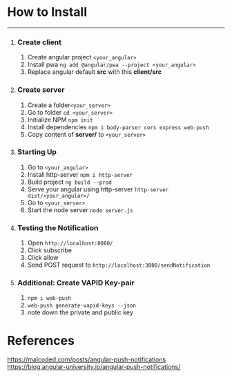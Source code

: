 # How to Install
---
1. ### Create client
    1. Create angular project `<your_angular>`
    2. Install pwa `ng add @angular/pwa --project <your_angular>`
    3. Replace angular default **src** with this **client/src**
2. ### Create server
    1. Create a folder`<your_server>`
    2. Go to folder `cd <your_server>`
    3. Initialize NPM `npm init`
    4. Install dependencies `npm i body-parser cors express web-push`
    5. Copy content of **server/** to `<your_server>`
3. ### Starting Up
    1. Go to `<your_angular>`
    2. Install http-server `npm i http-server`
    3. Build project `ng build --prod`
    4. Serve your angular using http-server `http-server dist/<your_angular>/`
    5. Go to `<your_server>`
    6. Start the node server `node server.js`
4. ### Testing the Notification
    1. Open `http://localhost:8080/`
    2. Click subscribe
    3. Click allow
    4. Send POST request to `http://localhost:3000/sendNotification`
5. ### Additional: Create VAPID Key-pair
    1. `npm i web-push`
    2. `web-push generate-vapid-keys --json`
    3. note down the private and public key
    
# References
https://malcoded.com/posts/angular-push-notifications    
https://blog.angular-university.io/angular-push-notifications/
